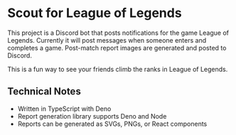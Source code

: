 # Scout for League of Legends

This project is a Discord bot that posts notifications for the game League of
Legends. Currently it will post messages when someone enters and completes a
game. Post-match report images are generated and posted to Discord.

This is a fun way to see your friends climb the ranks in League of Legends.

## Technical Notes

- Written in TypeScript with Deno
- Report generation library supports Deno and Node
- Reports can be generated as SVGs, PNGs, or React components
